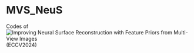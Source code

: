# MVS_NeuS
Codes of ![Improving Neural Surface Reconstruction with Feature Priors from Multi-View Images](https://arxiv.org/pdf/2408.02079) (ECCV2024)
